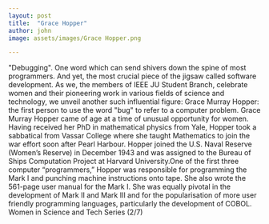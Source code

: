 ```yaml
---
layout: post
title:  "Grace Hopper"
author: john
image: assets/images/Grace Hopper.png

---
```


"Debugging".
One word which can send shivers down the spine of most programmers.
And yet, the most crucial piece of the jigsaw called software development.
As we, the members of IEEE JU Student Branch, celebrate women and their pioneering work in various fields of science and technology, we unveil another such influential figure: Grace Murray Hopper: the first person to use the word "bug" to refer to a computer problem.
Grace Murray Hopper came of age at a time of unusual opportunity for women. Having received her PhD in mathematical physics from Yale, Hopper took a sabbatical from Vassar College where she taught Mathematics to join the war effort soon after Pearl Harbour. Hopper joined the U.S. Naval Reserve (Women’s Reserve) in December 1943 and was assigned to the Bureau of Ships Computation Project at Harvard University.One of the first three computer “programmers,” Hopper was responsible for programming the Mark I and punching machine instructions onto tape. She also wrote the 561-page user manual for the Mark I. She was equally pivotal in the development of Mark II and Mark III and for the popularisation of more user friendly programming languages, particularly the development of COBOL.
Women in Science and Tech Series (2/7)

